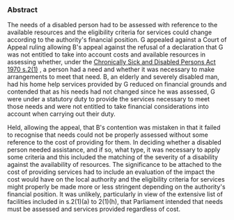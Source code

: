 ### Abstract

The needs of a disabled person had to be assessed with reference to the available resources and the eligibility criteria for services could change according to the authority's financial position. G appealed against a Court of Appeal ruling allowing B's appeal against the refusal of a declaration that G was not entitled to take into account costs and available resources in assessing whether, under the [Chronically Sick and Disabled Persons Act 1970 s.2(1)](https://uk.westlaw.com/Document/IFABCB3E0E44811DA8D70A0E70A78ED65/View/FullText.html?originationContext=document&transitionType=DocumentItem&ppcid=baad27f470df4b3586801fb37a6b81a2&contextData=(sc.Default)) , a person had a need and whether it was necessary to make arrangements to meet that need. B, an elderly and severely disabled man, had his home help services provided by G reduced on financial grounds and contended that as his needs had not changed since he was assessed, G were under a statutory duty to provide the services necessary to meet those needs and were not entitled to take financial considerations into account when carrying out their duty.

Held, allowing the appeal, that B's contention was mistaken in that it failed to recognise that needs could not be properly assessed without some reference to the cost of providing for them. In deciding whether a disabled person needed assistance, and if so, what type, it was necessary to apply some criteria and this included the matching of the severity of a disability against the availability of resources. The significance to be attached to the cost of providing services had to include an evaluation of the impact the cost would have on the local authority and the eligibility criteria for services might properly be made more or less stringent depending on the authority's financial position. It was unlikely, particularly in view of the extensive list of facilities included in s.2(1)(a) to 2(1)(h), that Parliament intended that needs must be assessed and services provided regardless of cost.